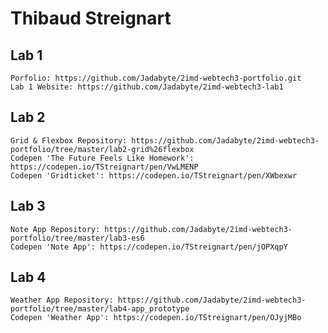 # Thibaud Streignart

## Lab 1
    Porfolio: https://github.com/Jadabyte/2imd-webtech3-portfolio.git
    Lab 1 Website: https://github.com/Jadabyte/2imd-webtech3-lab1

## Lab 2
    Grid & Flexbox Repository: https://github.com/Jadabyte/2imd-webtech3-portfolio/tree/master/lab2-grid%26flexbox
    Codepen 'The Future Feels Like Homework': https://codepen.io/TStreignart/pen/VwLMENP
    Codepen 'Gridticket': https://codepen.io/TStreignart/pen/XWbexwr

## Lab 3
    Note App Repository: https://github.com/Jadabyte/2imd-webtech3-portfolio/tree/master/lab3-es6
    Codepen 'Note App': https://codepen.io/TStreignart/pen/jOPXqpY

## Lab 4
    Weather App Repository: https://github.com/Jadabyte/2imd-webtech3-portfolio/tree/master/lab4-app_prototype
    Codepen 'Weather App': https://codepen.io/TStreignart/pen/OJyjMBo
